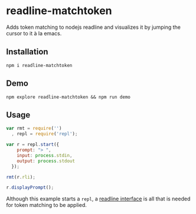 # readline-matchtoken

Adds token matching to nodejs readline and visualizes it by jumping the cursor to it à la emacs.

## Installation
    
    npm i readline-matchtoken

## Demo

    npm explore readline-matchtoken && npm run demo

## Usage

```js
var rmt = require('')
  , repl = require('repl');

var r = repl.start({
    prompt: "> ",
    input: process.stdin,
    output: process.stdout
  });

rmt(r.rli);

r.displayPrompt();
```

Although this example starts a `repl`, a [readline
interface](http://nodejs.org/api/readline.html#readline_readline_createinterface_options) is all that is needed for
token matching to be applied.
